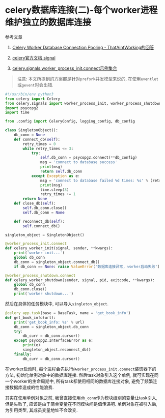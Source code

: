 # celery数据库连接(二)-每个worker进程维护独立的数据库连接

参考文章

1. [Celery Worker Database Connection Pooling - ThatAintWorking的回答](https://stackoverflow.com/questions/14526249/celery-worker-database-connection-pooling)

2. [celery官方文档 signal](http://docs.celeryproject.org/en/latest/userguide/signals.html#worker-process-init)

3. [celery.signals.worker_process_init.connect示例集合](https://programtalk.com/python-examples/celery.signals.worker_process_init.connect/)

> 注意: 本文所提到的方案都是针对`prefork`并发模型来说的, 在使用`eventlet`或`gevent`时会出错.

```py
#!/usr/bin/env python3
from celery import Celery
from celery.signals import worker_process_init, worker_process_shutdown
import psycopg2
import time

from .config import CeleryConfig, logging_config, db_config

class SingletonObject():
    db_conn = None
    def connect_db(self):
        retry_times = 0
        while retry_times <= 3:
            try:
                self.db_conn = psycopg2.connect(**db_config)
                msg = 'connect to database success'
                print(msg)
                return self.db_conn
            except Exception as e:
                msg = 'connect to database failed %d times: %s' % (retry_times + 1, e)
                print(msg)
                time.sleep(3)
                retry_times += 1
        return None
    def close_db(self):
        self.db_conn.close()
        self.db_conn = None

    def reconnect_db(self):
        self.connect_db()

singleton_object = SingletonObject()

@worker_process_init.connect
def celery_worker_init(signal, sender, **kwargs):
    print('worker init...')
    global db_conn
    db_conn = singleton_object.connect_db()
    if db_conn == None: raise ValueError('数据库连接异常, worker启动失败')

@worker_process_shutdown.connect
def celery_worker_shutdown(sender, signal, pid, exitcode, **kwargs):
    global db_conn
    db_conn.close()
    print('worker shutdown...')
```

然后在具体的任务模块中, 可以导入`singleton_object`.

```py
@celery_app.task(base = BaseTask, name = 'get_book_info')
def get_book_info(url):
    print('get_book_info: %s' % url)
    db_conn = singleton_object.db_conn
    try:
        db_curr = db_conn.cursor()
    except psycopg2.InterfaceError as e:
        print(e)
        singleton_object.reconnect_db()
    finally:
        db_curr = db_conn.cursor()
```

在worker启动时, 每个进程会先执行`@worker_process_init.connect`装饰器下的方法, 初始化单例对象中的数据库连接. 然后task对象引入这个单例, 就可实现在同一个worker的生命周期中, 所有task都使用相同的数据库连接对象, 避免了频繁连接数据库造成的性能浪费.

其实在使用单例对象之前, 我曾直接使用`db_conn`作为模块级别的变量让task引入, 但是失败了, 应该是由于简单变量在不同模块间是值传递吧. 单例对象在被引入后, 为引用类型, 其成员变量地址不会改变.
